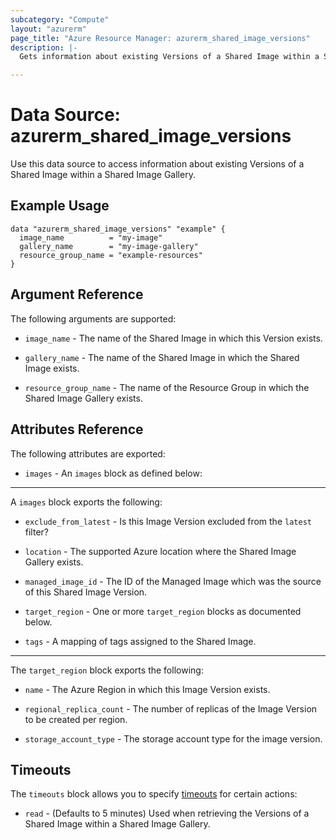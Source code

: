 ```yaml
---
subcategory: "Compute"
layout: "azurerm"
page_title: "Azure Resource Manager: azurerm_shared_image_versions"
description: |-
  Gets information about existing Versions of a Shared Image within a Shared Image Gallery.

---
```


# Data Source: azurerm_shared_image_versions

Use this data source to access information about existing Versions of a Shared Image within a Shared Image Gallery.

## Example Usage

```hcl
data "azurerm_shared_image_versions" "example" {
  image_name          = "my-image"
  gallery_name        = "my-image-gallery"
  resource_group_name = "example-resources"
}
```

## Argument Reference

The following arguments are supported:

* `image_name` - The name of the Shared Image in which this Version exists.

* `gallery_name` - The name of the Shared Image in which the Shared Image exists.

* `resource_group_name` - The name of the Resource Group in which the Shared Image Gallery exists.

## Attributes Reference

The following attributes are exported:

* `images` - An `images` block as defined below:

---

A `images` block exports the following:

* `exclude_from_latest` - Is this Image Version excluded from the `latest` filter?

* `location` - The supported Azure location where the Shared Image Gallery exists.

* `managed_image_id` - The ID of the Managed Image which was the source of this Shared Image Version.

* `target_region` - One or more `target_region` blocks as documented below.

* `tags` - A mapping of tags assigned to the Shared Image.

---

The `target_region` block exports the following:

* `name` - The Azure Region in which this Image Version exists.

* `regional_replica_count` - The number of replicas of the Image Version to be created per region.

* `storage_account_type` - The storage account type for the image version.

## Timeouts

The `timeouts` block allows you to specify [timeouts](https://www.terraform.io/docs/configuration/resources.html#timeouts) for certain actions:

* `read` - (Defaults to 5 minutes) Used when retrieving the Versions of a Shared Image within a Shared Image Gallery.
